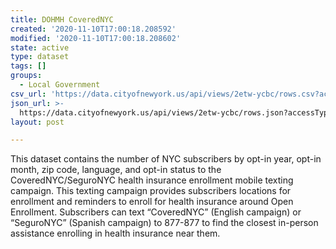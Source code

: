 ```yaml
---
title: DOHMH CoveredNYC
created: '2020-11-10T17:00:18.208592'
modified: '2020-11-10T17:00:18.208602'
state: active
type: dataset
tags: []
groups:
  - Local Government
csv_url: 'https://data.cityofnewyork.us/api/views/2etw-ycbc/rows.csv?accessType=DOWNLOAD'
json_url: >-
  https://data.cityofnewyork.us/api/views/2etw-ycbc/rows.json?accessType=DOWNLOAD
layout: post

---
```

This dataset contains the number of NYC subscribers by opt-in year, opt-in month, zip code, language, and  opt-in status to the CoveredNYC/SeguroNYC health insurance enrollment mobile texting campaign.  This texting campaign provides subscribers locations for enrollment and reminders to enroll for health insurance around Open Enrollment.  Subscribers can text “CoveredNYC” (English campaign) or “SeguroNYC” (Spanish campaign) to 877-877 to find the closest in-person assistance enrolling in health insurance near them.
